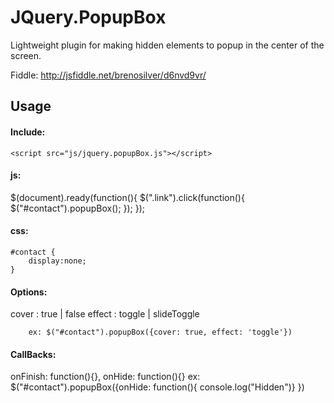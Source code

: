 JQuery.PopupBox
===============

Lightweight plugin for making hidden elements to popup in the center of the screen.

Fiddle:
http://jsfiddle.net/brenosilver/d6nvd9vr/

<h2>Usage</h2>

<h4>Include:</h4>

	<script src="js/jquery.popupBox.js"></script>

<h4>js:</h4>
	$(document).ready(function(){
		$(".link").click(function(){
			$("#contact").popupBox();
		});
	});
	
<h4>css:</h4>

	#contact {
		display:none;
	}
		
<h4>Options:</h4>
		cover : true | false
		effect : toggle | slideToggle
		
		ex: $("#contact").popupBox({cover: true, effect: 'toggle'})
		
<h4>CallBacks:</h4>
	onFinish:       function(){},
	onHide:       	function(){}
	ex: $("#contact").popupBox({onHide: function(){
			console.log("Hidden")}
  	    })
